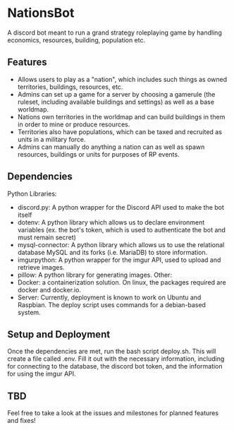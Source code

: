 # NationsBot
 A discord bot meant to run a grand strategy roleplaying game by handling economics, resources, building, population etc.

## Features

* Allows users to play as a "nation", which includes such things as owned territories, buildings, resources, etc.
* Admins can set up a game for a server by choosing a gamerule (the ruleset, including available buildings and settings) as well as a base worldmap.
* Nations own territories in the worldmap and can build buildings in them in order to mine or produce resources.
* Territories also have populations, which can be taxed and recruited as units in a military force.
* Admins can manually do anything a nation can as well as spawn resources, buildings or units for purposes of RP events.

## Dependencies
Python Libraries:
* discord.py: A python wrapper for the Discord API used to make the bot itself
* dotenv: A python library which allows us to declare environment variables (ex. the bot's token, which is used to authenticate the bot and must remain secret)
* mysql-connector: A python library which allows us to use the relational database MySQL and its forks (i.e. MariaDB) to store information.
* imgurpython: A python wrapper for the imgur API, used to upload and retrieve images.
* pillow: A python library for generating images.
Other:
* Docker: a containerization solution. On linux, the packages required are docker and docker.io.
* Server: Currently, deployment is known to work on Ubuntu and Raspbian. The deploy script uses commands for a debian-based system.

## Setup and Deployment
Once the dependencies are met, run the bash script deploy.sh. This will create a file called .env. Fill it out with the necessary information, including for connecting to the database, the discord bot token, and the information for using the imgur API.

## TBD
Feel free to take a look at the issues and milestones for planned features and fixes!
